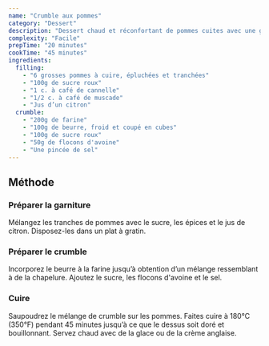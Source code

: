 ```yaml
---
name: "Crumble aux pommes"
category: "Dessert"
description: "Dessert chaud et réconfortant de pommes cuites avec une garniture croustillante"
complexity: "Facile"
prepTime: "20 minutes"
cookTime: "45 minutes"
ingredients:
  filling:
    - "6 grosses pommes à cuire, épluchées et tranchées"
    - "100g de sucre roux"
    - "1 c. à café de cannelle"
    - "1/2 c. à café de muscade"
    - "Jus d’un citron"
  crumble:
    - "200g de farine"
    - "100g de beurre, froid et coupé en cubes"
    - "100g de sucre roux"
    - "50g de flocons d'avoine"
    - "Une pincée de sel"
---
```


## Méthode

### Préparer la garniture

Mélangez les tranches de pommes avec le sucre, les épices et le jus de citron. Disposez-les dans un plat à gratin.

### Préparer le crumble

Incorporez le beurre à la farine jusqu’à obtention d’un mélange ressemblant à de la chapelure. Ajoutez le sucre, les flocons d'avoine et le sel.

### Cuire

Saupoudrez le mélange de crumble sur les pommes. Faites cuire à 180°C (350°F) pendant 45 minutes jusqu’à ce que le dessus soit doré et bouillonnant. Servez chaud avec de la glace ou de la crème anglaise.
